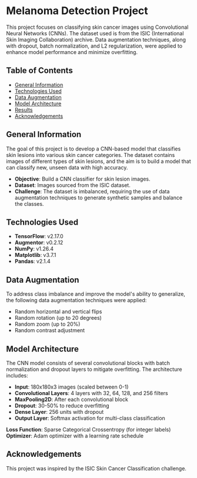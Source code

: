 # Melanoma Detection Project

This project focuses on classifying skin cancer images using Convolutional Neural Networks (CNNs). The dataset used is from the ISIC (International Skin Imaging Collaboration) archive. Data augmentation techniques, along with dropout, batch normalization, and L2 regularization, were applied to enhance model performance and minimize overfitting.

## Table of Contents
- [General Information](#general-information)
- [Technologies Used](#technologies-used)
- [Data Augmentation](#data-augmentation)
- [Model Architecture](#model-architecture)
- [Results](#results)
- [Acknowledgements](#acknowledgements)

## General Information

The goal of this project is to develop a CNN-based model that classifies skin lesions into various skin cancer categories. The dataset contains images of different types of skin lesions, and the aim is to build a model that can classify new, unseen data with high accuracy.

- **Objective**: Build a CNN classifier for skin lesion images.
- **Dataset**: Images sourced from the ISIC dataset.
- **Challenge**: The dataset is imbalanced, requiring the use of data augmentation techniques to generate synthetic samples and balance the classes.

## Technologies Used

- **TensorFlow**: v2.17.0
- **Augmentor**: v0.2.12
- **NumPy**: v1.26.4
- **Matplotlib**: v3.7.1
- **Pandas**: v2.1.4

## Data Augmentation

To address class imbalance and improve the model's ability to generalize, the following data augmentation techniques were applied:

- Random horizontal and vertical flips
- Random rotation (up to 20 degrees)
- Random zoom (up to 20%)
- Random contrast adjustment

## Model Architecture

The CNN model consists of several convolutional blocks with batch normalization and dropout layers to mitigate overfitting. The architecture includes:

- **Input**: 180x180x3 images (scaled between 0-1)
- **Convolutional Layers**: 4 layers with 32, 64, 128, and 256 filters
- **MaxPooling2D**: After each convolutional block
- **Dropout**: 30-50% to reduce overfitting
- **Dense Layer**: 256 units with dropout
- **Output Layer**: Softmax activation for multi-class classification

**Loss Function**: Sparse Categorical Crossentropy (for integer labels)  
**Optimizer**: Adam optimizer with a learning rate schedule

## Acknowledgements

This project was inspired by the ISIC Skin Cancer Classification challenge.

